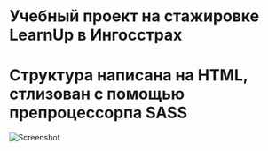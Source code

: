 # Учебный проект на стажировке LearnUp в Ингосстрах
# Структура написана на HTML, стлизован с помощью препроцессорпа SASS
![Screenshot](./assets/fullscreenOfSite.png)